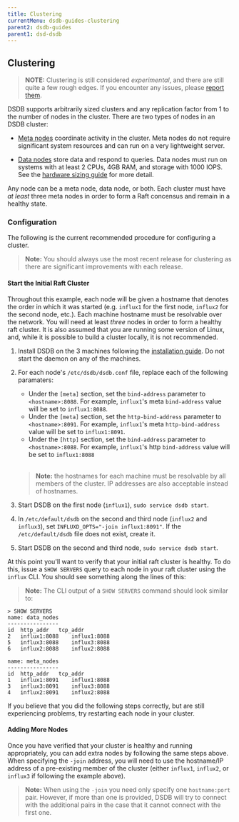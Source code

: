 ```yaml
---
title: Clustering
currentMenu: dsdb-guides-clustering
parent2: dsdb-guides
parent1: dsd-dsdb
---
```


## Clustering

> **NOTE:** Clustering is still considered _experimental_, and there are still quite a few rough edges. If you encounter any issues, please [report them](https://github.com/dasudian/dsdb/issues/new).

DSDB supports arbitrarily sized clusters and any replication
factor from 1 to the number of nodes in the cluster. There are two
types of nodes in an DSDB cluster:

- [Meta nodes](/dsdb/concepts/glossary.md#meta-node) coordinate
activity in the cluster.  Meta nodes do not require significant system
resources and can run on a very lightweight server.

- [Data nodes](/dsdb/concepts/glossary.md#data-node) store data
and respond to queries. Data nodes must run on systems with at least
2 CPUs, 4GB RAM, and storage with 1000 IOPS.  See the
[hardware sizing guide](/dsdb/guides/hardware_sizing.md) for
more detail.

Any node can be a meta node, data node, or both. Each cluster must
have _at least_ three meta nodes in order to form a Raft concensus and
remain in a healthy state.

### Configuration

The following is the current recommended procedure for configuring a cluster.

> **Note:** You should always use the most recent release for clustering as there are significant improvements with each release.

#### Start the Initial Raft Cluster

Throughout this example, each node will be given a hostname that
denotes the order in which it was started (e.g. `influx1` for the
first node, `influx2` for the second node, etc.). Each machine
hostname must be resolvable over the network. You will need at least
_three_ nodes in order to form a healthy raft cluster. It is also
assumed that you are running some version of Linux, and, while it is
possible to build a cluster locally, it is not recommended.

1. Install DSDB on the 3 machines following the [installation guide](/dsdb/introduction/installation.md).
Do not start the daemon on any of the machines.
2. For each node's `/etc/dsdb/dsdb.conf` file, replace each of the following paramaters:
   - Under the `[meta]` section, set the `bind-address` parameter to `<hostname>:8088`. For example, `influx1`'s meta `bind-address` value will be set to `influx1:8088`.
   - Under the `[meta]` section, set the `http-bind-address` parameter to `<hostname>:8091`. For example, `influx1`'s meta `http-bind-address` value will be set to `influx1:8091`.
   - Under the `[http]` section, set the `bind-address` parameter to `<hostname>:8088`. For example, `influx1`'s http `bind-address` value will be set to `influx1:8088`

	<br>
	
	> **Note:** the hostnames for each machine must be resolvable by all members of the cluster. IP addresses are also acceptable instead of hostnames.

3. Start DSDB on the first node (`influx1`), `sudo service dsdb start`.
4. In `/etc/default/dsdb` on the second and third node (`influx2` and `influx3`), set `INFLUXD_OPTS="-join influx1:8091"`. If the `/etc/default/dsdb` file does not exist, create it.
5. Start DSDB on the second and third node, `sudo service dsdb start`.

At this point you'll want to verify that your initial raft cluster is healthy.
To do this, issue a `SHOW SERVERS` query to each node in your raft cluster using the `influx` CLI.
You should see something along the lines of this:

> **Note:** The CLI output of a `SHOW SERVERS` command should look similar to:

```
> SHOW SERVERS
name: data_nodes
----------------
id	http_addr	tcp_addr
2	influx1:8088	influx1:8088
5	influx3:8088	influx3:8088
6	influx2:8088	influx2:8088

name: meta_nodes
----------------
id	http_addr	tcp_addr
1	influx1:8091	influx1:8088
3	influx3:8091	influx3:8088
4	influx2:8091	influx2:8088
```

If you believe that you did the following steps correctly, but are still experiencing problems, try restarting each node in your cluster.

#### Adding More Nodes

Once you have verified that your cluster is healthy and running appropriately, you can add extra nodes by following the same steps above. When specifying the `-join` address, you will need to use the hostname/IP address of a pre-existing member of the cluster (either `influx1`, `influx2`, or `influx3` if following the example above).

> **Note:** When using the `-join` you need only specify one `hostname:port` pair.
However, if more than one is provided, DSDB will try to connect with the additional pairs in the case that it cannot connect with the first one.
